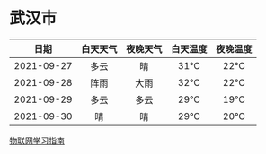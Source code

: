 # 武汉市
|日期|白天天气|夜晚天气|白天温度|夜晚温度|
|:--:|:--:|:--:|:--:|:--:|
|2021-09-27|多云|晴|31℃|22℃|
|2021-09-28|阵雨|大雨|32℃|22℃|
|2021-09-29|多云|多云|29℃|19℃|
|2021-09-30|晴|晴|29℃|20℃|
 
[物联网学习指南](http://doc.lziqi.top/IoT)
